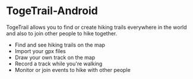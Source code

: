 # TogeTrail-Android

TogeTrail allows you to find or create hiking trails everywhere in the world and also to join other people to hike together.
- Find and see hiking trails on the map
- Import your gpx files
- Draw your own track on the map
- Record a track while you're walking
- Monitor or join events to hike with other people